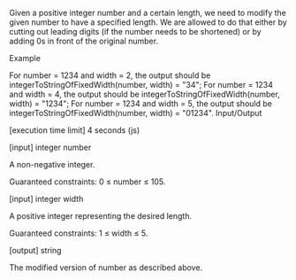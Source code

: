 Given a positive integer number and a certain length, we need to modify the given number to have a specified length. We are allowed to do that either by cutting out leading digits (if the number needs to be shortened) or by adding 0s in front of the original number.

Example

For number = 1234 and width = 2, the output should be
integerToStringOfFixedWidth(number, width) = "34";
For number = 1234 and width = 4, the output should be
integerToStringOfFixedWidth(number, width) = "1234";
For number = 1234 and width = 5, the output should be
integerToStringOfFixedWidth(number, width) = "01234".
Input/Output

[execution time limit] 4 seconds (js)

[input] integer number

A non-negative integer.

Guaranteed constraints:
0 ≤ number ≤ 105.

[input] integer width

A positive integer representing the desired length.

Guaranteed constraints:
1 ≤ width ≤ 5.

[output] string

The modified version of number as described above.
